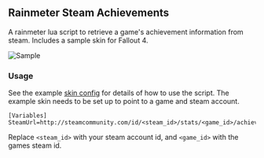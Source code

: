 ## Rainmeter Steam Achievements

A rainmeter lua script to retrieve a game's achievement information from steam. Includes a sample skin for Fallout 4.

![Sample](http://i.imgur.com/c4L8ntH.png)

### Usage
See the example [skin config](steam/Achievements/default.ini) for details of how to use the script. The example skin needs to be set up to point to a game and steam account.

```
[Variables]
SteamUrl=http://steamcommunity.com/id/<steam_id>/stats/<game_id>/achievements/
```

Replace `<steam_id>` with your steam account id, and `<game_id>` with the games steam id.
